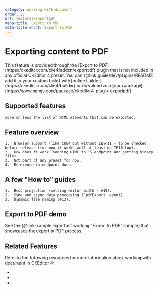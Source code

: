 ```yaml
---
category: working-with-document
order: 25
url: features/exportpdf
menu-title: Export to PDF
meta-title-short: Export to PDF
---
```

<!--
Copyright (c) 2003-2020, CKSource - Frederico Knabben. All rights reserved.
For licensing, see LICENSE.md.
-->

# Exporting content to PDF

<info-box info="">
    This feature is provided through the [Export to PDF](https://ckeditor.com/cke4/addon/exportpdf) plugin that is not included in any official CKEditor 4 preset. You can {@link guide/dev/plugins/README add it to your custom build} with [online builder](https://ckeditor.com/cke4/builder) or download as a [npm package](https://www.npmjs.com/package/ckeditor4-plugin-exportpdf).
</info-box>

## Supported features
	more or less the list of HTML elements that can be exported.

## Feature overview
	1.  Browser support (like CKE4 but without IE\<11 - to be checked before release (for now it works well at least on IE10 too).
    2.  How does it work (sending HTML to CS endpoint and getting binary file).
    3.  Not part of any preset for now.
    4.  Reference to endpoint docs.

## A few "How to" guides
    1.  Best projection (setting editor width - #14).
    2.  Sync and async data processing (`pdfExport` event).
    3.  Dynamic file naming (#13).

## Export to PDF demo

See the {@linkexample exportpdf working "Export to PDF" sample} that showcases the export to PDF process.

## Related Features

Refer to the following resources for more information about working with document in CKEditor 4:

* 
* 
* 
